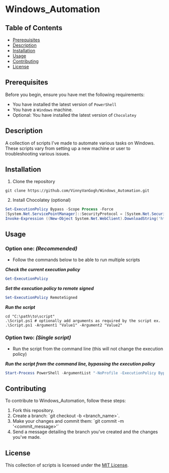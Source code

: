 # Windows_Automation
## Table of Contents

- [Prerequisites](#prerequisites)
- [Description](#description)
- [Installation](#installation)
- [Usage](#usage)
- [Contributing](#contributing)
- [License](#license)

## Prerequisites

Before you begin, ensure you have met the following requirements:
* You have installed the latest version of `PowerShell`
* You have a `Windows` machine.
* Optional: You have installed the latest version of `Chocolatey`

## Description

A collection of scripts I've made to automate various tasks on Windows. These scripts vary from setting up a new machine or user to troubleshooting various issues. 

## Installation

1. Clone the repository

```shell
git clone https://github.com/VinnyVanGogh/Windows_Automation.git
```

2. Install Chocolatey (optional)

```powershell
Set-ExecutionPolicy Bypass -Scope Process -Force
[System.Net.ServicePointManager]::SecurityProtocol = [System.Net.SecurityProtocolType]::Tls12
Invoke-Expression ((New-Object System.Net.WebClient).DownloadString('https://community.chocolatey.org/install.ps1'))
```

## Usage

### **Option one:** _(Recommended)_
  - Follow the commands below to be able to run multiple scripts

**_Check the current execution policy_**

```powershell
Get-ExecutionPolicy
```

**_Set the execution policy to remote signed_**

```powershell
Set-ExecutionPolicy RemoteSigned
```

**_Run the script_**

```shell
cd "C:\path\to\script"
.\Script.ps1 # optionally add arguments as required by the script ex. .\Script.ps1 -Argument1 "Value1" -Argument2 "Value2"
```

### **Option two:** _(Single script)_
  - Run the script from the command line (this will not change the execution policy)

**_Run the script from the command line, bypassing the execution policy_**

```powershell
Start-Process PowerShell -ArgumentList "-NoProfile -ExecutionPolicy Bypass -File C:\Path\To\Your\Script.ps1"
```

## Contributing

To contribute to Windows_Automation, follow these steps:
1. Fork this repository.
2. Create a branch: \`git checkout -b <branch_name>\`.
3. Make your changes and commit them: \`git commit -m '<commit_message>'\`
4. Send a message detailing the branch you've created and the changes you've made.

## License

This collection of scripts is licensed under the [MIT License](LICENSE).



